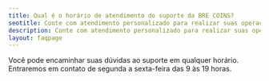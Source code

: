 ```yaml
---
title: Qual é o horário de atendimento do suporte da BRE COINS?
seotitle: Conte com atendimento personalizado para realizar suas operações na BRE COINS.
description: Conte com atendimento personalizado para realizar suas operações na BRE COINS.
layout: faqpage
---
```

Você pode encaminhar suas dúvidas ao suporte em qualquer horário. Entraremos em contato de segunda a sexta-feira das 9 às 19 horas.
